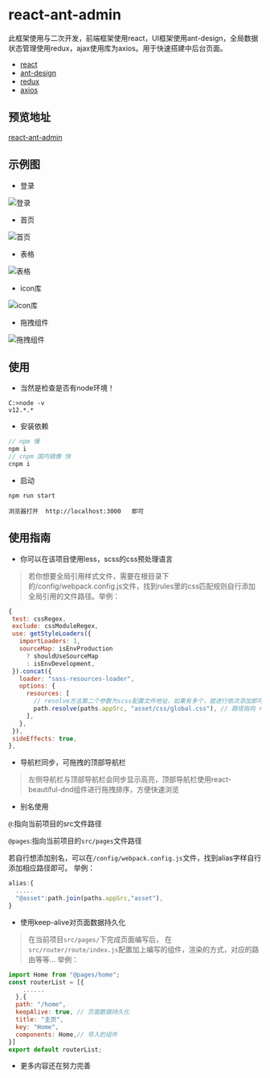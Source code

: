 # react-ant-admin

此框架使用与二次开发，前端框架使用react，UI框架使用ant-design，全局数据状态管理使用redux，ajax使用库为axios。用于快速搭建中后台页面。
* [react](https://react.docschina.org/)
* [ant-design](https://ant.design/index-cn)
* [redux](https://redux.js.org/)
* [axios](http://www.axios-js.com/)

## 预览地址

[react-ant-admin](http://azhengpersonalblog.top/react-ant-admin/)

## 示例图

* 登录

![登录](https://gitee.com/kong_yiji_and_lavmi/my-image/raw/master/react-ant-admin-doc01.png)

* 首页

![首页](https://gitee.com/kong_yiji_and_lavmi/my-image/raw/master/react-ant-admin-doc02.png)

* 表格

![表格](https://gitee.com/kong_yiji_and_lavmi/my-image/raw/master/react-ant-admin-doc03.png)

* icon库

![icon库](https://gitee.com/kong_yiji_and_lavmi/my-image/raw/master/react-ant-admin-doc04.png)

* 拖拽组件

![拖拽组件](https://gitee.com/kong_yiji_and_lavmi/my-image/raw/master/react-ant-admin-doc05.png)

## 使用

* 当然是检查是否有node环境！

```
C:>node -v
v12.*.*
```

* 安装依赖

```js
// npm 慢
npm i
// cnpm 国内镜像 快
cnpm i
```

* 启动

```
npm run start

浏览器打开  http://localhost:3000   即可
```


## 使用指南

 * 你可以在该项目使用less，scss的css预处理语言

 >若你想要全局引用样式文件，需要在根目录下的/config/webpack.config.js文件，找到rules里的css匹配规则自行添加全局引用的文件路径。举例：

 ```js
{
  test: cssRegex,
  exclude: cssModuleRegex,
  use: getStyleLoaders({
    importLoaders: 1,
    sourceMap: isEnvProduction
      ? shouldUseSourceMap
      : isEnvDevelopment,
  }).concat({
    loader: "sass-resources-loader",
    options: {
      resources: [
        // resolve方法第二个参数为scss配置文件地址，如果有多个，就进行依次添加即可
        path.resolve(paths.appSrc, "asset/css/global.css"), // 路径指向 root/src/asset/css/global.css
      ],
    },
  }),
  sideEffects: true,
},
 ```
* 导航栏同步，可拖拽的顶部导航栏

>左侧导航栏与顶部导航栏会同步显示高亮，顶部导航栏使用react-beautiful-dnd组件进行拖拽排序，方便快速浏览

* 别名使用

`@`:指向当前项目的src文件路径

`@pages`:指向当前项目的`src/pages`文件路径

若自行想添加别名，可以在`/config/webpack.config.js`文件，找到alias字样自行添加相应路径即可。 举例：

```js
alias:{
  .....
  "@asset":path.join(paths.appSrc,"asset"),
}
```

* 使用keep-alive对页面数据持久化

>在当前项目`src/pages/`下完成页面编写后， 在`src/router/route/index.js`配置加上编写的组件，渲染的方式，对应的路由等等...
举例：

```js
import Home from "@pages/home"; 
const routerList = [{
    ......
  },{
  path: "/home",
  keepAlive: true, // 页面数据持久化
  title: "主页",
  key: "Home",
  components: Home,// 导入的组件
}] 
export default routerList;
```

* 更多内容还在努力完善